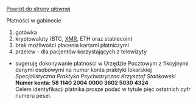 <a href="https://gabinetpsychiatra.pl"> Powrót do strony głównej </a>

Płatności w gabinecie
1. gotówka
2. kryptowaluty (BTC, [XMR](http://xmr.psychiatra.eth.link/), ETH oraz stablecoin)
3. brak możliwości płacenia kartami płatniczymi
4. przelew - dla pacjentów korzystających z telewizyty
- sugeruję dokonywanie płatności w Urzędzie Pocztowym z fikcyjnymi danymi osobowymi na numer konta praktyki lekarskiej<br>
_Specjalistyczna Praktyka Psychiatryczna Krzysztof Stańkowski_ <br>
**Numer konta: 58 1140 2004 0000 3602 5030 4324**<br>
Celem identyfikacji płatnika prosze podać w tytule pięć ostatnich cyfr numeru pesel.
